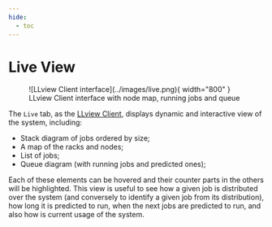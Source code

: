 ```yaml
---
hide:
  - toc
---
```

# Live View

<figure markdown>
  ![LLview Client interface](../images/live.png){ width="800" }
  <figcaption>LLview Client interface with node map, running jobs and queue</figcaption>
</figure>

The `Live` tab, as the [LLview Client](client.md), displays dynamic and interactive view of the system, including:

* Stack diagram of jobs ordered by size;
* A map of the racks and nodes;
* List of jobs;
* Queue diagram (with running jobs and predicted ones);

Each of these elements can be hovered and their counter parts in the others will be highlighted. 
This view is useful to see how a given job is distributed over the system (and conversely to identify a given job from its distribution), how long it is predicted to run, when the next jobs are predicted to run, and also how is current usage of the system.
